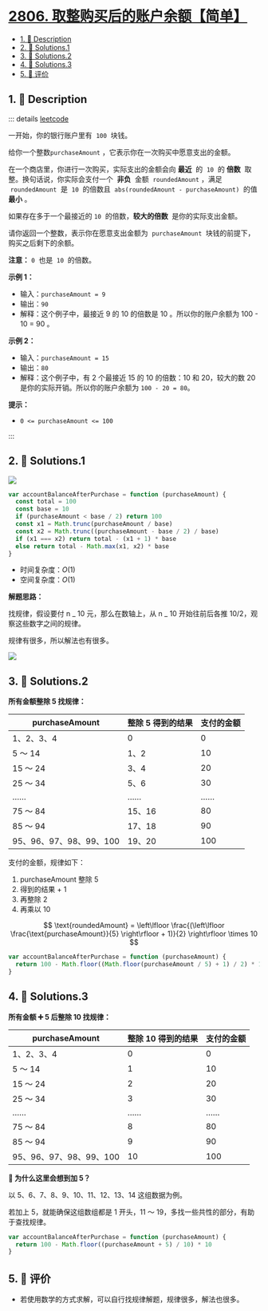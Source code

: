 # [2806. 取整购买后的账户余额【简单】](https://github.com/Tdahuyou/TNotes.leetcode/tree/main/notes/2806.%20%E5%8F%96%E6%95%B4%E8%B4%AD%E4%B9%B0%E5%90%8E%E7%9A%84%E8%B4%A6%E6%88%B7%E4%BD%99%E9%A2%9D%E3%80%90%E7%AE%80%E5%8D%95%E3%80%91)

<!-- region:toc -->

- [1. 📝 Description](#1--description)
- [2. 🎯 Solutions.1](#2--solutions1)
- [3. 🎯 Solutions.2](#3--solutions2)
- [4. 🎯 Solutions.3](#4--solutions3)
- [5. 🫧 评价](#5--评价)

<!-- endregion:toc -->

## 1. 📝 Description

::: details [leetcode](https://leetcode.cn/problems/account-balance-after-rounded-purchase)

一开始，你的银行账户里有  `100`  块钱。

给你一个整数`purchaseAmount` ，它表示你在一次购买中愿意支出的金额。

在一个商店里，你进行一次购买，实际支出的金额会向 **最近**  的  `10`  的 **倍数**  取整。换句话说，你实际会支付一个  **非负**  金额  `roundedAmount` ，满足  `roundedAmount`  是  `10`  的倍数且  `abs(roundedAmount - purchaseAmount)`  的值 **最小** 。

如果存在多于一个最接近的 `10`  的倍数，**较大的倍数**  是你的实际支出金额。

请你返回一个整数，表示你在愿意支出金额为  `purchaseAmount`  块钱的前提下，购买之后剩下的余额。

**注意：** `0`  也是  `10`  的倍数。

**示例 1：**

- 输入：`purchaseAmount = 9`
- 输出：`90`
- 解释：这个例子中，最接近 9 的 10 的倍数是 10 。所以你的账户余额为 100 - 10 = 90 。

**示例 2：**

- 输入：`purchaseAmount = 15`
- 输出：`80`
- 解释：这个例子中，有 2 个最接近 15 的 10 的倍数：10 和 20，较大的数 20 是你的实际开销。所以你的账户余额为 `100 - 20 = 80`。

**提示：**

- `0 <= purchaseAmount <= 100`

:::

## 2. 🎯 Solutions.1

![](https://cdn.jsdelivr.net/gh/Tdahuyou/imgs@main/2024-09-26-23-10-13.png)

```javascript
var accountBalanceAfterPurchase = function (purchaseAmount) {
  const total = 100
  const base = 10
  if (purchaseAmount < base / 2) return 100
  const x1 = Math.trunc(purchaseAmount / base)
  const x2 = Math.trunc((purchaseAmount - base / 2) / base)
  if (x1 === x2) return total - (x1 + 1) * base
  else return total - Math.max(x1, x2) * base
}
```

- 时间复杂度：$O(1)$
- 空间复杂度：$O(1)$

**解题思路：**

找规律，假设要付 n _ 10 元，那么在数轴上，从 n _ 10 开始往前后各推 10/2，观察这些数字之间的规律。

规律有很多，所以解法也有很多。

![](https://cdn.jsdelivr.net/gh/Tdahuyou/imgs@main/2024-09-26-23-10-44.png)

## 3. 🎯 Solutions.2

**所有金额整除 5 找规律：**

| purchaseAmount          | 整除 5 得到的结果 | 支付的金额 |
| ----------------------- | ----------------- | ---------- |
| 1、2、3、4              | 0                 | 0          |
| 5 ～ 14                 | 1、2              | 10         |
| 15 ～ 24                | 3、4              | 20         |
| 25 ～ 34                | 5、6              | 30         |
| ……                      | ……                | ……         |
| 75 ～ 84                | 15、16            | 80         |
| 85 ～ 94                | 17、18            | 90         |
| 95、96、97、98、99、100 | 19、20            | 100        |

支付的金额，规律如下：

1. purchaseAmount 整除 5
2. 得到的结果 + 1
3. 再整除 2
4. 再乘以 10

$$
\text{roundedAmount} = \left\lfloor \frac{(\left\lfloor \frac{\text{purchaseAmount}}{5} \right\rfloor + 1)}{2} \right\rfloor \times 10
$$

```javascript
var accountBalanceAfterPurchase = function (purchaseAmount) {
  return 100 - Math.floor((Math.floor(purchaseAmount / 5) + 1) / 2) * 10
}
```

## 4. 🎯 Solutions.3

**所有金额 ➕ 5 后整除 10 找规律：**

| purchaseAmount          | 整除 10 得到的结果 | 支付的金额 |
| ----------------------- | ------------------ | ---------- |
| 1、2、3、4              | 0                  | 0          |
| 5 ～ 14                 | 1                  | 10         |
| 15 ～ 24                | 2                  | 20         |
| 25 ～ 34                | 3                  | 30         |
| ……                      | ……                 | ……         |
| 75 ～ 84                | 8                  | 80         |
| 85 ～ 94                | 9                  | 90         |
| 95、96、97、98、99、100 | 10                 | 100        |

**🤔 为什么这里会想到加 5？**

以 5、6、7、8、9、10、11、12、13、14 这组数据为例。

若加上 5，就能确保这组数组都是 1 开头，11 ～ 19，多找一些共性的部分，有助于查找规律。

```javascript
var accountBalanceAfterPurchase = function (purchaseAmount) {
  return 100 - Math.floor((purchaseAmount + 5) / 10) * 10
}
```

## 5. 🫧 评价

- 若使用数学的方式求解，可以自行找规律解题，规律很多，解法也很多。
